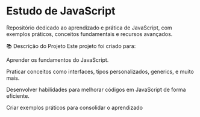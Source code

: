 <h1>Estudo de JavaScript</h1>
<p>Repositório dedicado ao aprendizado e prática de JavaScript, com exemplos práticos, conceitos fundamentais e recursos avançados.</p>

📚 Descrição do Projeto
Este projeto foi criado para:

Aprender os fundamentos do JavaScript.

Praticar conceitos como interfaces, tipos personalizados, generics, e muito mais.

Desenvolver habilidades para melhorar códigos em JavaScript de forma eficiente.

Criar exemplos práticos para consolidar o aprendizado
